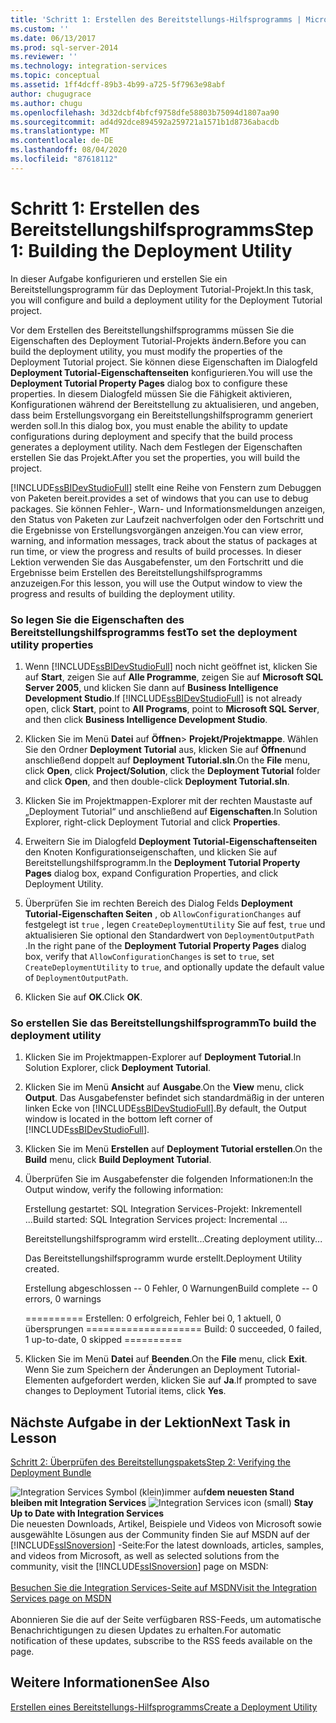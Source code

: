```yaml
---
title: 'Schritt 1: Erstellen des Bereitstellungs-Hilfsprogramms | Microsoft-Dokumentation'
ms.custom: ''
ms.date: 06/13/2017
ms.prod: sql-server-2014
ms.reviewer: ''
ms.technology: integration-services
ms.topic: conceptual
ms.assetid: 1ff4dcff-89b3-4b99-a725-5f7963e98abf
author: chugugrace
ms.author: chugu
ms.openlocfilehash: 3d32dcbf4bfcf9758dfe58803b75094d1807aa90
ms.sourcegitcommit: ad4d92dce894592a259721a1571b1d8736abacdb
ms.translationtype: MT
ms.contentlocale: de-DE
ms.lasthandoff: 08/04/2020
ms.locfileid: "87618112"
---
```

# <a name="step-1-building-the-deployment-utility"></a><span data-ttu-id="46dec-102">Schritt 1: Erstellen des Bereitstellungshilfsprogramms</span><span class="sxs-lookup"><span data-stu-id="46dec-102">Step 1: Building the Deployment Utility</span></span>
  <span data-ttu-id="46dec-103">In dieser Aufgabe konfigurieren und erstellen Sie ein Bereitstellungsprogramm für das Deployment Tutorial-Projekt.</span><span class="sxs-lookup"><span data-stu-id="46dec-103">In this task, you will configure and build a deployment utility for the Deployment Tutorial project.</span></span>  
  
 <span data-ttu-id="46dec-104">Vor dem Erstellen des Bereitstellungshilfsprogramms müssen Sie die Eigenschaften des Deployment Tutorial-Projekts ändern.</span><span class="sxs-lookup"><span data-stu-id="46dec-104">Before you can build the deployment utility, you must modify the properties of the Deployment Tutorial project.</span></span> <span data-ttu-id="46dec-105">Sie können diese Eigenschaften im Dialogfeld **Deployment Tutorial-Eigenschaftenseiten** konfigurieren.</span><span class="sxs-lookup"><span data-stu-id="46dec-105">You will use the **Deployment Tutorial Property Pages** dialog box to configure these properties.</span></span> <span data-ttu-id="46dec-106">In diesem Dialogfeld müssen Sie die Fähigkeit aktivieren, Konfigurationen während der Bereitstellung zu aktualisieren, und angeben, dass beim Erstellungsvorgang ein Bereitstellungshilfsprogramm generiert werden soll.</span><span class="sxs-lookup"><span data-stu-id="46dec-106">In this dialog box, you must enable the ability to update configurations during deployment and specify that the build process generates a deployment utility.</span></span> <span data-ttu-id="46dec-107">Nach dem Festlegen der Eigenschaften erstellen Sie das Projekt.</span><span class="sxs-lookup"><span data-stu-id="46dec-107">After you set the properties, you will build the project.</span></span>  
  
 [!INCLUDE[ssBIDevStudioFull](../includes/ssbidevstudiofull-md.md)] <span data-ttu-id="46dec-108">stellt eine Reihe von Fenstern zum Debuggen von Paketen bereit.</span><span class="sxs-lookup"><span data-stu-id="46dec-108">provides a set of windows that you can use to debug packages.</span></span> <span data-ttu-id="46dec-109">Sie können Fehler-, Warn- und Informationsmeldungen anzeigen, den Status von Paketen zur Laufzeit nachverfolgen oder den Fortschritt und die Ergebnisse von Erstellungsvorgängen anzeigen.</span><span class="sxs-lookup"><span data-stu-id="46dec-109">You can view error, warning, and information messages, track about the status of packages at run time, or view the progress and results of build processes.</span></span> <span data-ttu-id="46dec-110">In dieser Lektion verwenden Sie das Ausgabefenster, um den Fortschritt und die Ergebnisse beim Erstellen des Bereitstellungshilfsprogramms anzuzeigen.</span><span class="sxs-lookup"><span data-stu-id="46dec-110">For this lesson, you will use the Output window to view the progress and results of building the deployment utility.</span></span>  
  
### <a name="to-set-the-deployment-utility-properties"></a><span data-ttu-id="46dec-111">So legen Sie die Eigenschaften des Bereitstellungshilfsprogramms fest</span><span class="sxs-lookup"><span data-stu-id="46dec-111">To set the deployment utility properties</span></span>  
  
1.  <span data-ttu-id="46dec-112">Wenn [!INCLUDE[ssBIDevStudioFull](../includes/ssbidevstudiofull-md.md)] noch nicht geöffnet ist, klicken Sie auf **Start**, zeigen Sie auf **Alle Programme**, zeigen Sie auf **Microsoft SQL Server 2005**, und klicken Sie dann auf **Business Intelligence Development Studio**.</span><span class="sxs-lookup"><span data-stu-id="46dec-112">If [!INCLUDE[ssBIDevStudioFull](../includes/ssbidevstudiofull-md.md)] is not already open, click **Start**, point to **All Programs**, point to **Microsoft SQL Server**, and then click **Business Intelligence Development Studio**.</span></span>  
  
2.  <span data-ttu-id="46dec-113">Klicken Sie im Menü **Datei** auf **Öffnen**&gt; **Projekt/Projektmappe**. Wählen Sie den Ordner **Deployment Tutorial** aus, klicken Sie auf **Öffnen**und anschließend doppelt auf **Deployment Tutorial.sln**.</span><span class="sxs-lookup"><span data-stu-id="46dec-113">On the **File** menu, click **Open**, click **Project/Solution**, click the **Deployment Tutorial** folder and click **Open**, and then double-click **Deployment Tutorial.sln**.</span></span>  
  
3.  <span data-ttu-id="46dec-114">Klicken Sie im Projektmappen-Explorer mit der rechten Maustaste auf „Deployment Tutorial“ und anschließend auf **Eigenschaften**.</span><span class="sxs-lookup"><span data-stu-id="46dec-114">In Solution Explorer, right-click Deployment Tutorial and click **Properties**.</span></span>  
  
4.  <span data-ttu-id="46dec-115">Erweitern Sie im Dialogfeld **Deployment Tutorial-Eigenschaftenseiten** den Knoten Konfigurationseigenschaften, und klicken Sie auf Bereitstellungshilfsprogramm.</span><span class="sxs-lookup"><span data-stu-id="46dec-115">In the **Deployment Tutorial Property Pages** dialog box, expand Configuration Properties, and click Deployment Utility.</span></span>  
  
5.  <span data-ttu-id="46dec-116">Überprüfen Sie im rechten Bereich des Dialog Felds **Deployment Tutorial-Eigenschaften Seiten** , ob `AllowConfigurationChanges` auf festgelegt ist `true` , legen `CreateDeploymentUtility` Sie auf fest, `true` und aktualisieren Sie optional den Standardwert von `DeploymentOutputPath` .</span><span class="sxs-lookup"><span data-stu-id="46dec-116">In the right pane of the **Deployment Tutorial Property Pages** dialog box, verify that `AllowConfigurationChanges` is set to `true`, set `CreateDeploymentUtility` to `true`, and optionally update the default value of `DeploymentOutputPath`.</span></span>  
  
6.  <span data-ttu-id="46dec-117">Klicken Sie auf **OK**.</span><span class="sxs-lookup"><span data-stu-id="46dec-117">Click **OK**.</span></span>  
  
### <a name="to-build-the-deployment-utility"></a><span data-ttu-id="46dec-118">So erstellen Sie das Bereitstellungshilfsprogramm</span><span class="sxs-lookup"><span data-stu-id="46dec-118">To build the deployment utility</span></span>  
  
1.  <span data-ttu-id="46dec-119">Klicken Sie im Projektmappen-Explorer auf **Deployment Tutorial**.</span><span class="sxs-lookup"><span data-stu-id="46dec-119">In Solution Explorer, click **Deployment Tutorial**.</span></span>  
  
2.  <span data-ttu-id="46dec-120">Klicken Sie im Menü **Ansicht** auf **Ausgabe**.</span><span class="sxs-lookup"><span data-stu-id="46dec-120">On the **View** menu, click **Output**.</span></span> <span data-ttu-id="46dec-121">Das Ausgabefenster befindet sich standardmäßig in der unteren linken Ecke von [!INCLUDE[ssBIDevStudioFull](../includes/ssbidevstudiofull-md.md)].</span><span class="sxs-lookup"><span data-stu-id="46dec-121">By default, the Output window is located in the bottom left corner of [!INCLUDE[ssBIDevStudioFull](../includes/ssbidevstudiofull-md.md)].</span></span>  
  
3.  <span data-ttu-id="46dec-122">Klicken Sie im Menü **Erstellen** auf **Deployment Tutorial erstellen**.</span><span class="sxs-lookup"><span data-stu-id="46dec-122">On the **Build** menu, click **Build Deployment Tutorial**.</span></span>  
  
4.  <span data-ttu-id="46dec-123">Überprüfen Sie im Ausgabefenster die folgenden Informationen:</span><span class="sxs-lookup"><span data-stu-id="46dec-123">In the Output window, verify the following information:</span></span>  
  
     <span data-ttu-id="46dec-124">Erstellung gestartet: SQL Integration Services-Projekt: Inkrementell ...</span><span class="sxs-lookup"><span data-stu-id="46dec-124">Build started: SQL Integration Services project: Incremental ...</span></span>  
  
     <span data-ttu-id="46dec-125">Bereitstellungshilfsprogramm wird erstellt...</span><span class="sxs-lookup"><span data-stu-id="46dec-125">Creating deployment utility...</span></span>  
  
     <span data-ttu-id="46dec-126">Das Bereitstellungshilfsprogramm wurde erstellt.</span><span class="sxs-lookup"><span data-stu-id="46dec-126">Deployment Utility created.</span></span>  
  
     <span data-ttu-id="46dec-127">Erstellung abgeschlossen -- 0 Fehler, 0 Warnungen</span><span class="sxs-lookup"><span data-stu-id="46dec-127">Build complete -- 0 errors, 0 warnings</span></span>  
  
     <span data-ttu-id="46dec-128">========== Erstellen: 0 erfolgreich, Fehler bei 0, 1 aktuell, 0 übersprungen ==========</span><span class="sxs-lookup"><span data-stu-id="46dec-128">========== Build: 0 succeeded, 0 failed, 1 up-to-date, 0 skipped ==========</span></span>  
  
5.  <span data-ttu-id="46dec-129">Klicken Sie im Menü **Datei** auf **Beenden**.</span><span class="sxs-lookup"><span data-stu-id="46dec-129">On the **File** menu, click **Exit**.</span></span> <span data-ttu-id="46dec-130">Wenn Sie zum Speichern der Änderungen an Deployment Tutorial-Elementen aufgefordert werden, klicken Sie auf **Ja**.</span><span class="sxs-lookup"><span data-stu-id="46dec-130">If prompted to save changes to Deployment Tutorial items, click **Yes**.</span></span>  
  
## <a name="next-task-in-lesson"></a><span data-ttu-id="46dec-131">Nächste Aufgabe in der Lektion</span><span class="sxs-lookup"><span data-stu-id="46dec-131">Next Task in Lesson</span></span>  
 [<span data-ttu-id="46dec-132">Schritt 2: Überprüfen des Bereitstellungspakets</span><span class="sxs-lookup"><span data-stu-id="46dec-132">Step 2: Verifying the Deployment Bundle</span></span>](../integration-services/lesson-2-2-verifying-the-deployment-bundle.md)  
  
<span data-ttu-id="46dec-133">![Integration Services Symbol (klein)](media/dts-16.gif "Integration Services (kleines Symbol)")immer auf**dem neuesten Stand bleiben mit Integration Services**  </span><span class="sxs-lookup"><span data-stu-id="46dec-133">![Integration Services icon (small)](media/dts-16.gif "Integration Services icon (small)")  **Stay Up to Date with Integration Services**</span></span><br /> <span data-ttu-id="46dec-134">Die neuesten Downloads, Artikel, Beispiele und Videos von Microsoft sowie ausgewählte Lösungen aus der Community finden Sie auf MSDN auf der [!INCLUDE[ssISnoversion](../includes/ssisnoversion-md.md)] -Seite:</span><span class="sxs-lookup"><span data-stu-id="46dec-134">For the latest downloads, articles, samples, and videos from Microsoft, as well as selected solutions from the community, visit the [!INCLUDE[ssISnoversion](../includes/ssisnoversion-md.md)] page on MSDN:</span></span><br /><br /> [<span data-ttu-id="46dec-135">Besuchen Sie die Integration Services-Seite auf MSDN</span><span class="sxs-lookup"><span data-stu-id="46dec-135">Visit the Integration Services page on MSDN</span></span>](https://go.microsoft.com/fwlink/?LinkId=136655)<br /><br /> <span data-ttu-id="46dec-136">Abonnieren Sie die auf der Seite verfügbaren RSS-Feeds, um automatische Benachrichtigungen zu diesen Updates zu erhalten.</span><span class="sxs-lookup"><span data-stu-id="46dec-136">For automatic notification of these updates, subscribe to the RSS feeds available on the page.</span></span>  
  
## <a name="see-also"></a><span data-ttu-id="46dec-137">Weitere Informationen</span><span class="sxs-lookup"><span data-stu-id="46dec-137">See Also</span></span>  
 [<span data-ttu-id="46dec-138">Erstellen eines Bereitstellungs-Hilfsprogramms</span><span class="sxs-lookup"><span data-stu-id="46dec-138">Create a Deployment Utility</span></span>](../../2014/integration-services/create-a-deployment-utility.md)  
  
  
